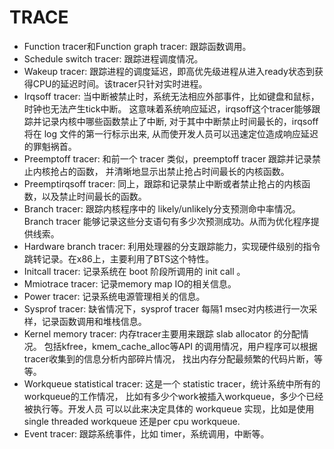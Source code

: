 TRACE
========================================

* Function tracer和Function graph tracer: 跟踪函数调用。
* Schedule switch tracer: 跟踪进程调度情况。
* Wakeup tracer: 跟踪进程的调度延迟，即高优先级进程从进入ready状态到获得CPU的延迟时间。该tracer只针对实时进程。
* Irqsoff tracer: 当中断被禁止时，系统无法相应外部事件，比如键盘和鼠标，时钟也无法产生tick中断。
    这意味着系统响应延迟，irqsoff这个tracer能够跟踪并记录内核中哪些函数禁止了中断,
    对于其中中断禁止时间最长的，irqsoff 将在 log 文件的第一行标示出来, 从而使开发人员可以迅速定位造成响应延迟的罪魁祸首。
* Preemptoff tracer: 和前一个 tracer 类似，preemptoff tracer 跟踪并记录禁止内核抢占的函数，
    并清晰地显示出禁止抢占时间最长的内核函数。
* Preemptirqsoff tracer: 同上，跟踪和记录禁止中断或者禁止抢占的内核函数，以及禁止时间最长的函数。
* Branch tracer: 跟踪内核程序中的 likely/unlikely分支预测命中率情况。
    Branch tracer 能够记录这些分支语句有多少次预测成功。从而为优化程序提供线索。
* Hardware branch tracer: 利用处理器的分支跟踪能力，实现硬件级别的指令跳转记录。在x86上，主要利用了BTS这个特性。
* Initcall tracer: 记录系统在 boot 阶段所调用的 init call 。
* Mmiotrace tracer: 记录memory map IO的相关信息。
* Power tracer: 记录系统电源管理相关的信息。
* Sysprof tracer: 缺省情况下，sysprof tracer 每隔1 msec对内核进行一次采样，记录函数调用和堆栈信息。
* Kernel memory tracer: 内存tracer主要用来跟踪 slab allocator 的分配情况。
    包括kfree，kmem_cache_alloc等API 的调用情况，用户程序可以根据tracer收集到的信息分析内部碎片情况，
    找出内存分配最频繁的代码片断，等等。
* Workqueue statistical tracer: 这是一个 statistic tracer，统计系统中所有的workqueue的工作情况，
    比如有多少个work被插入workqueue，多少个已经被执行等。开发人员
    可以以此来决定具体的 workqueue 实现，比如是使用single threaded workqueue 还是per cpu workqueue.
* Event tracer: 跟踪系统事件，比如 timer，系统调用，中断等。
